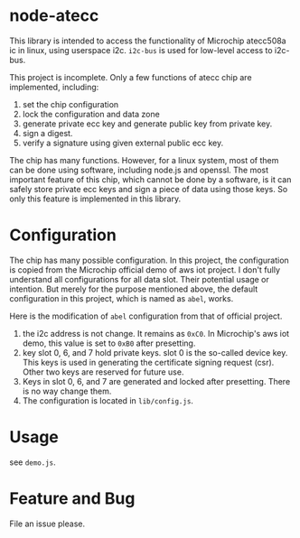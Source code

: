 # node-atecc

This library is intended to access the functionality of Microchip atecc508a ic in linux, using userspace i2c. `i2c-bus` is used for low-level access to i2c-bus.

This project is incomplete. Only a few functions of atecc chip are implemented, including:

1. set the chip configuration
2. lock the configuration and data zone
3. generate private ecc key and generate public key from private key.
4. sign a digest.
5. verify a signature using given external public ecc key.

The chip has many functions. However, for a linux system, most of them can be done using software, including node.js and openssl. The most important feature of this chip, which cannot be done by a software, is it can safely store private ecc keys and sign a piece of data using those keys. So only this feature is implemented in this library.

# Configuration

The chip has many possible configuration. In this project, the configuration is copied from the Microchip official demo of aws iot project. I don't fully understand all configurations for all data slot. Their potential usage or intention. But merely for the purpose mentioned above, the default configuration in this project, which is named as `abel`, works.

Here is the modification of `abel` configuration from that of official project.

1. the i2c address is not change. It remains as `0xC0`. In Microchip's aws iot demo, this value is set to `0xB0` after presetting.
2. key slot 0, 6, and 7 hold private keys. slot 0 is the so-called device key. This keys is used in generating the certificate signing request (csr). Other two keys are reserved for future use.
3. Keys in slot 0, 6, and 7 are generated and locked after presetting. There is no way change them.
4. The configuration is located in `lib/config.js`.

# Usage

see `demo.js`.

# Feature and Bug

File an issue please.




